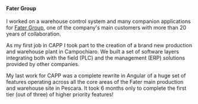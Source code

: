 #### Fater Group

I worked on a warehouse control system and many companion applications for [Fater Group](https://fatergroup.com/), one of the company's main customers with more than 20 years of collaboration.

As my first job in CAPP I took part to the creation of a brand new production and warehouse plant in Campochiaro. We built a set of software layers integrating both with the field (PLC) and the management (ERP) solutions provided by other companies.

My last work for CAPP was a complete rewrite in Angular of a huge set of features operating across all the core areas of the Fater main production and warehouse site in Pescara. It took 6 months only to complete the first tier (out of three) of higher priority features!

